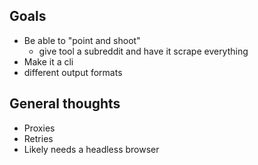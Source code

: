 ## Goals
- Be able to "point and shoot"
  - give tool a subreddit and have it scrape everything
- Make it a cli
- different output formats


## General thoughts
- Proxies
- Retries
- Likely needs a headless browser